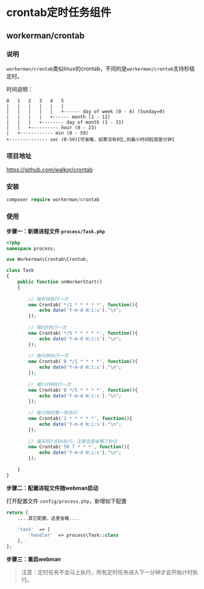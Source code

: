 # crontab定时任务组件

## workerman/crontab

### 说明

`workerman/crontab`类似linux的crontab，不同的是`workerman/crontab`支持秒级定时。

时间说明：

```
0   1   2   3   4   5
|   |   |   |   |   |
|   |   |   |   |   +------ day of week (0 - 6) (Sunday=0)
|   |   |   |   +------ month (1 - 12)
|   |   |   +-------- day of month (1 - 31)
|   |   +---------- hour (0 - 23)
|   +------------ min (0 - 59)
+-------------- sec (0-59)[可省略，如果没有0位,则最小时间粒度是分钟]
```

### 项目地址

https://github.com/walkor/crontab
  
### 安装
 
```php
composer require workerman/crontab
```
  
### 使用

**步骤一：新建进程文件 `process/Task.php`**

```php
<?php
namespace process;

use Workerman\Crontab\Crontab;

class Task
{
    public function onWorkerStart()
    {
    
        // 每秒钟执行一次
        new Crontab('*/1 * * * * *', function(){
            echo date('Y-m-d H:i:s')."\n";
        });
        
        // 每5秒执行一次
        new Crontab('*/5 * * * * *', function(){
            echo date('Y-m-d H:i:s')."\n";
        });
        
        // 每分钟执行一次
        new Crontab('0 */1 * * * *', function(){
            echo date('Y-m-d H:i:s')."\n";
        });
        
        // 每5分钟执行一次
        new Crontab('0 */5 * * * *', function(){
            echo date('Y-m-d H:i:s')."\n";
        });
        
        // 每分钟的第一秒执行
        new Crontab('1 * * * * *', function(){
            echo date('Y-m-d H:i:s')."\n";
        });
      
        // 每天的7点50执行，注意这里省略了秒位
        new Crontab('50 7 * * *', function(){
            echo date('Y-m-d H:i:s')."\n";
        });
        
    }
}
```
  
**步骤二：配置进程文件随webman启动**
  
打开配置文件 `config/process.php`，新增如下配置

```php
return [
    ....其它配置，这里省略....
  
    'task'  => [
        'handler'  => process\Task::class
    ],
];
```
  
**步骤三：重启webman**

> 注意：定时任务不会马上执行，所有定时任务进入下一分钟才会开始计时执行。


